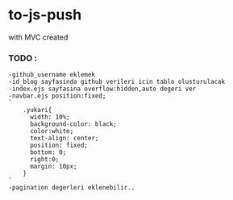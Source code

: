 # to-js-push
with MVC created


### TODO :
    -github_username eklemek
    -id_blog sayfasinda github verileri icin tablo olusturulacak
    -index.ejs sayfasina overflow:hidden,auto degeri ver
    -navbar.ejs position:fixed;
    `
        .yukari{
          width: 10%;
          background-color: black;
          color:white;
          text-align: center;
          position: fixed;
          bottom: 0;
          right:0;
          margin: 10px;
        }
    `
    -pagination degerleri eklenebilir..
